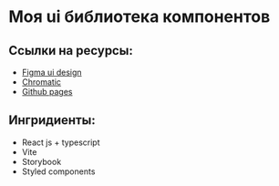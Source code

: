 # Моя ui библиотека компонентов

## Ссылки на ресурсы:

-   [Figma ui design](https://www.figma.com/file/Aq10VUMGoFEoKWoBccdelr/myReactTsLib?node-id=0-1&t=DBCdWMr1eON7Qb1I-0)
-   [Chromatic](https://www.chromatic.com/library?appId=6405776599109c9529f5c23a)
-   [Github pages](https://lumbagog.github.io/myReactTsLib/)

## Ингридиенты:

-   React js + typescript
-   Vite
-   Storybook
-   Styled components
